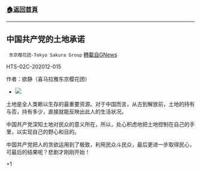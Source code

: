 ###  [:house:返回首頁](https://github.com/ourhimalayas/txt)
---

## 中国共产党的土地承诺
` 东京樱花团-Tokyo Sakura Group` [轉載自GNews](https://gnews.org/zh-hans/712291/)

HTS-02C-202012-015

作者：欲静（喜马拉雅东京樱花团）

- ![]()![](https://gnews.org/wp-content/uploads/2021/01/土地写真①-3.jpg)


土地是全人类赖以生存的最重要资源。对于中国而言，从古到解放前，土地的持有与否，持有多少，直接就能反映出此人的生活状况。

中国共产党深知土地对民众的意义所在，所以，处心积虑地把土地控制在自己的手里，以实现自己的野心和目的。

中国共产党把人的贪欲运用到了极致，利用民众斗民众，最后更进一步取得民心，可最后的结果呢？悲剧才刚刚开始！



+1
